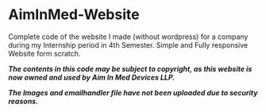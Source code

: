 # AimInMed-Website
Complete code of the website I made (without wordpress) for a company during my Internship period in 4th Semester. Simple and Fully responsive Website form scratch.

***The contents in this code may be subject to copyright, as this website is now owned and used by Aim In Med Devices LLP.***

***The Images and emailhandler file have not been uploaded due to security reasons.***
